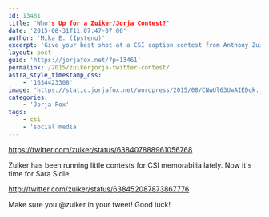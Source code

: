 ```yaml
---
id: 13461
title: 'Who's Up for a Zuiker/Jorja Contest?'
date: '2015-08-31T11:07:47-07:00'
author: 'Mika E. (Ipstenu)'
excerpt: 'Give your best shot at a CSI caption contest from Anthony Zuiker.'
layout: post
guid: 'https://jorjafox.net/?p=13461'
permalink: /2015/zuikerjorja-twitter-contest/
astra_style_timestamp_css:
    - '1634423308'
image: 'https://static.jorjafox.net/wordpress/2015/08/CNwUl63UwAIEDqk.jpg'
categories:
    - 'Jorja Fox'
tags:
    - csi
    - 'social media'
---
```


https://twitter.com/zuiker/status/638407888961056768

Zuiker has been running little contests for CSI memorabilia lately. Now it's time for Sara Sidle:

http://twitter.com/zuiker/status/638452087873867776

Make sure you @zuiker in your tweet! Good luck!
